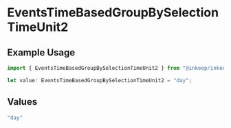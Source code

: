 # EventsTimeBasedGroupBySelectionTimeUnit2

## Example Usage

```typescript
import { EventsTimeBasedGroupBySelectionTimeUnit2 } from "@inkeep/inkeep-analytics/models/components";

let value: EventsTimeBasedGroupBySelectionTimeUnit2 = "day";
```

## Values

```typescript
"day"
```